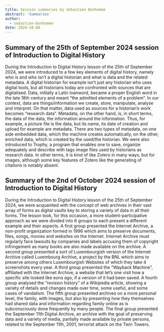 ```yaml
---
title: Session summaries by Sébastien Bonhomme
abstract: 'Summaries'
author:
  - sebastien-bonhomme
date: 2024-10-08
---
```


## Summary of the 25th of September 2024 session of Introduction to Digital History

During the Introduction to Digital History lesson of the 25th of September 2024, we were introduced to a few key elements of digital history, namely who is and who isn’t a digital historian and what is data and the related metadata. A digital historian for example isn’t just any historian who uses digital tools, but all historians today are confronted with sources that are digitalised.
Data, initially a Latin loanword, became a proper English word in the late 18th century and meant “the admitted elements of a problem”. In our context, data are things/information we create, store, manipulate, analyse and interpret. On that matter, data used as sources for a historian’s work becomes “research data”.
Metadata, on the other hand, is, in short terms, the data of the data, the information around the information. Thus, for example, a picture file is the data, but its name, its date of creation and upload for example are metadata. There are two types of metadata, on one side embedded data, which the machine creates automatically, on the other, enriched data, which is created by the used/the historian.
We were also introduced to Trophy, a program that enables one to save, organize adequately and describe with tags image files used by historians as research data. In other terms, it is kind of like Zotero in many ways, but for images, although some key features of Zotero like the generating of citations is notably absent.

## Summary of the 2nd of October 2024 session of Introduction to Digital History

During the Introduction to Digital History lesson of the 25th of September 2024, we were acquainted with the concept of web archives in their vast array of forms as digital vaults key to storing a variety of data in all their forms. The lesson took, for this occasion, a more student-participative approach as we were divided into 6 groups to each present a different example and their aspects.
A first group presented the Internet Archive, a non-profit organization formed in 1996 which aims to preserve documents, files, songs, movies and websites on the Internet. Internet Archive must regularly face lawsuits by companies and labels accusing them of copyright infringement as many books are also made available on the archive. A second group presented a sort of Luxembourgish version of the Internet Archive called Luxembourg Archive, a project by the BNL which aims to preserve among others Luxembourgish Websites of which they take 4 screenshots every year. A third group presented the “Wayback Machine”, affiliated with the Internet Archive, a website that let’s one visit how a specific site looked like eons ago, if a version of it had been saved. A fourth group analysed the “revision history” of a Wikipedia article, showing a variety of details and changes made over time, some useful, and some cases of vandalism.
The fifth group presented archives on a more personal level, the family, with images, but also by presenting how they themselves had shared data and information regarding family online as is subconsciously done frequently by many people.
The final group presented the September 11th Digital Archive, an archive with the goal of preserving data and a variety of media, partially made available by private persons, related to the September 11th, 2001, terrorist attack on the Twin Towers.





